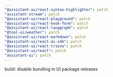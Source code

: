 ```yaml
---
"@assistant-ui/react-syntax-highlighter": patch
"assistant-stream": patch
"@assistant-ui/react-playground": patch
"@assistant-ui/react-hook-form": patch
"@assistant-ui/react-langgraph": patch
"@tool-ui/weather": patch
"@assistant-ui/react-markdown": patch
"@assistant-ui/react-ai-sdk": patch
"@assistant-ui/react-trieve": patch
"@assistant-ui/react": patch
"assistant-ui": patch
---
```


build: disable bundling in UI package releases
